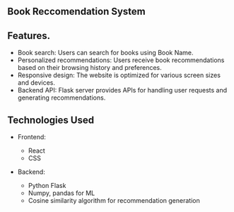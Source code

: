 ## Book Reccomendation System

## Features.

- Book search: Users can search for books using Book Name.
- Personalized recommendations: Users receive book recommendations based on their browsing history and preferences.
- Responsive design: The website is optimized for various screen sizes and devices.
- Backend API: Flask server provides APIs for handling user requests and generating recommendations.

## Technologies Used

- Frontend:
  - React
  - CSS

- Backend:
  - Python Flask
  - Numpy, pandas for ML
  - Cosine similarity algorithm for recommendation generation

